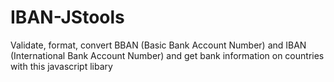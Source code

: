 # IBAN-JStools
Validate, format, convert BBAN (Basic Bank Account Number) and IBAN (International Bank Account Number) and get bank information on countries with this javascript libary
